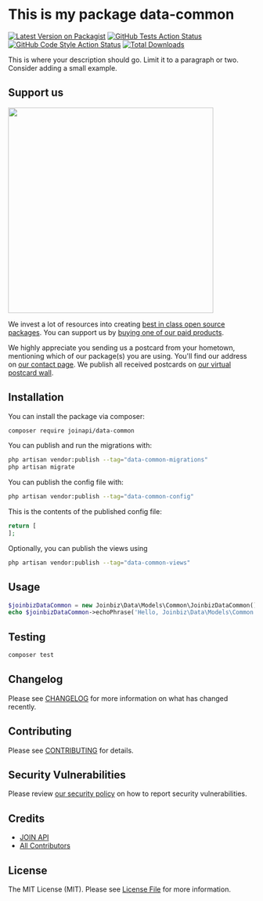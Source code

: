 # This is my package data-common

[![Latest Version on Packagist](https://img.shields.io/packagist/v/joinapi/data-common.svg?style=flat-square)](https://packagist.org/packages/joinapi/data-common)
[![GitHub Tests Action Status](https://img.shields.io/github/actions/workflow/status/joinapi/data-common/run-tests.yml?branch=main&label=tests&style=flat-square)](https://github.com/joinapi/data-common/actions?query=workflow%3Arun-tests+branch%3Amain)
[![GitHub Code Style Action Status](https://img.shields.io/github/actions/workflow/status/joinapi/data-common/fix-php-code-style-issues.yml?branch=main&label=code%20style&style=flat-square)](https://github.com/joinapi/data-common/actions?query=workflow%3A"Fix+PHP+code+style+issues"+branch%3Amain)
[![Total Downloads](https://img.shields.io/packagist/dt/joinapi/data-common.svg?style=flat-square)](https://packagist.org/packages/joinapi/data-common)

This is where your description should go. Limit it to a paragraph or two. Consider adding a small example.

## Support us

[<img src="https://github-ads.s3.eu-central-1.amazonaws.com/data-common.jpg?t=1" width="419px" />](https://spatie.be/github-ad-click/data-common)

We invest a lot of resources into creating [best in class open source packages](https://spatie.be/open-source). You can support us by [buying one of our paid products](https://spatie.be/open-source/support-us).

We highly appreciate you sending us a postcard from your hometown, mentioning which of our package(s) you are using. You'll find our address on [our contact page](https://spatie.be/about-us). We publish all received postcards on [our virtual postcard wall](https://spatie.be/open-source/postcards).

## Installation

You can install the package via composer:

```bash
composer require joinapi/data-common
```

You can publish and run the migrations with:

```bash
php artisan vendor:publish --tag="data-common-migrations"
php artisan migrate
```

You can publish the config file with:

```bash
php artisan vendor:publish --tag="data-common-config"
```

This is the contents of the published config file:

```php
return [
];
```

Optionally, you can publish the views using

```bash
php artisan vendor:publish --tag="data-common-views"
```

## Usage

```php
$joinbizDataCommon = new Joinbiz\Data\Models\Common\JoinbizDataCommon();
echo $joinbizDataCommon->echoPhrase('Hello, Joinbiz\Data\Models\Common!');
```

## Testing

```bash
composer test
```

## Changelog

Please see [CHANGELOG](CHANGELOG.md) for more information on what has changed recently.

## Contributing

Please see [CONTRIBUTING](CONTRIBUTING.md) for details.

## Security Vulnerabilities

Please review [our security policy](../../security/policy) on how to report security vulnerabilities.

## Credits

- [JOIN API](https://github.com/joinapi)
- [All Contributors](../../contributors)

## License

The MIT License (MIT). Please see [License File](LICENSE.md) for more information.
